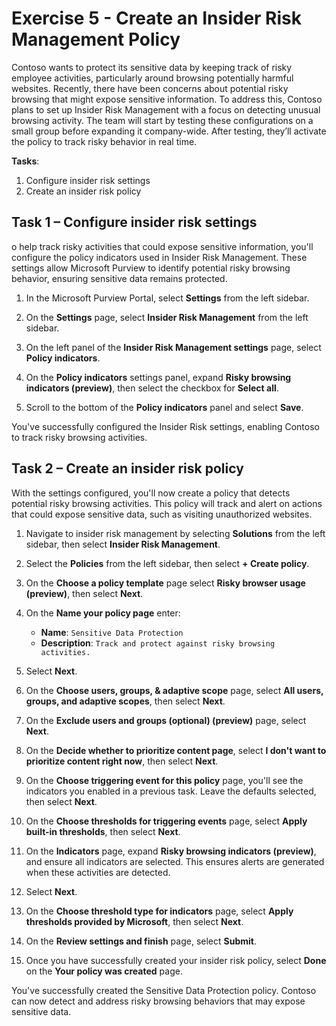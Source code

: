 # Exercise 5 - Create an Insider Risk Management Policy

Contoso wants to protect its sensitive data by keeping track of risky employee activities, particularly around browsing potentially harmful websites. Recently, there have been concerns about potential risky browsing that might expose sensitive information. To address this, Contoso plans to set up Insider Risk Management with a focus on detecting unusual browsing activity. The team will start by testing these configurations on a small group before expanding it company-wide. After testing, they’ll activate the policy to track risky behavior in real time.

**Tasks**:

1. Configure insider risk settings
1. Create an insider risk policy

## Task 1 – Configure insider risk settings

o help track risky activities that could expose sensitive information, you'll configure the policy indicators used in Insider Risk Management. These settings allow Microsoft Purview to identify potential risky browsing behavior, ensuring sensitive data remains protected.

1. In the Microsoft Purview Portal, select **Settings** from the left sidebar.

1. On the **Settings** page, select **Insider Risk Management** from the left sidebar.

1. On the left panel of the **Insider Risk Management settings** page, select **Policy indicators**.

1. On the **Policy indicators** settings panel, expand **Risky browsing indicators (preview)**, then select the checkbox for **Select all**.

1. Scroll to the bottom of the **Policy indicators** panel and select **Save**.

You've successfully configured the Insider Risk settings, enabling Contoso to track risky browsing activities.

## Task 2 – Create an insider risk policy

With the settings configured, you'll now create a policy that detects potential risky browsing activities. This policy will track and alert on actions that could expose sensitive data, such as visiting unauthorized websites.

1. Navigate to insider risk management by selecting **Solutions** from the left sidebar, then select **Insider Risk Management**.

1. Select the **Policies** from the left sidebar, then select **+ Create policy**.

1. On the **Choose a policy template** page select **Risky browser usage (preview)**, then select **Next**.

1. On the **Name your policy page** enter:

    - **Name**: `Sensitive Data Protection`
    - **Description**: `Track and protect against risky browsing activities.`

1. Select **Next**.

1. On the **Choose users, groups, & adaptive scope** page, select **All users, groups, and adaptive scopes**, then select **Next**.

1. On the **Exclude users and groups (optional) (preview)** page, select **Next**.

1. On the **Decide whether to prioritize content page**, select **I don't want to prioritize content right now**, then select **Next**.

1. On the **Choose triggering event for this policy** page, you'll see the indicators you enabled in a previous task. Leave the defaults selected, then select **Next**.

1. On the **Choose thresholds for triggering events** page, select **Apply built-in thresholds**, then select **Next**.

1. On the **Indicators** page, expand **Risky browsing indicators (preview)**, and ensure all indicators are selected. This ensures alerts are generated when these activities are detected.

1. Select **Next**.

1. On the **Choose threshold type for indicators** page, select **Apply thresholds provided by Microsoft**, then select **Next**.

1. On the **Review settings and finish** page, select **Submit**.

1. Once you have successfully created your insider risk policy, select **Done** on the **Your policy was created** page.

You've successfully created the Sensitive Data Protection policy. Contoso can now detect and address risky browsing behaviors that may expose sensitive data.
